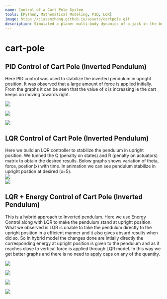 ```yaml
---
name: Control of a Cart Pole System 
tools: [Python, Mathematical Modeling, PID, LQR]
image: https://jiasenzheng.github.io/assets/cartpole.gif
description: Simulated a planer multi-body dynamics of a jack in the box with external forces and impacts.
---
```




# cart-pole
## PID Control of Cart Pole (Inverted Pendulum)
Here PID control was used to stabilize the inverted pendulum in upright position. It was observed that a large amount of force is applied initially. From the graphs it can be seen that the value of x is increasing ie the cart keeps on moving towards right.
<!-- ![](https://i.imgur.com/AD1bufn.png)   -->
![](pid/results/theta-plot.png) 
<!-- ![](https://i.imgur.com/8mvxrjP.png)  -->
![](pid/results/force-plot.png) 
<!-- ![](https://i.imgur.com/SAmLpDJ.png)    -->
![](pid/results/pos-plot.png) 



## LQR Control of Cart Pole (Inverted Pendulum)
Here we build an LQR controller to stabilize the pendulum in upright position. We tunned the Q (penalty on states) and R (penalty on actuators) matrix to obtain the desired results. Below graphs shows variation of theta, force, postion(x) with time. In animation we can see pendulum stabilize in upright postion at desired (x=5).      
 ![](https://i.imgur.com/ngM1cxZ.png)      
 ![](https://i.imgur.com/xl6qyeq.gif)      

 

## LQR + Energy Control of Cart Pole (Inverted Pendulum)

This is a hybrid approach to Inverted pendulum. Here we use Energy Control along with LQR to make the pendulum stand at upright position.
What we observed is LQR is unable to take the pendulum directly to the upright position in a efficient manner and it also gives absurd results when did so. 
So In hybrid model the changes done are intially directly the corresponding energy at upright position is given to the pendulum and as it reaches close to vertical force is applied through LQR model. In this way we get better graphs and there is no need to apply caps on any of the quantity. 

![](https://i.imgur.com/8nesENw.gif)  


![](https://i.imgur.com/OWmoDA0.png)  

![](https://i.imgur.com/ZjSmaVA.png)  

![](https://i.imgur.com/Ody72rV.png)  

